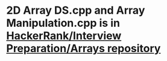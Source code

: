 # 2D Array DS.cpp and Array Manipulation.cpp is in [HackerRank/Interview Preparation/Arrays repository](https://github.com/amitoj-singh/HackerRank/tree/master/interview%20preparation%20kit/arrays)
